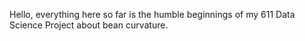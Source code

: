 Hello, everything here so far is the humble beginnings of my 611 Data Science Project about bean curvature. 